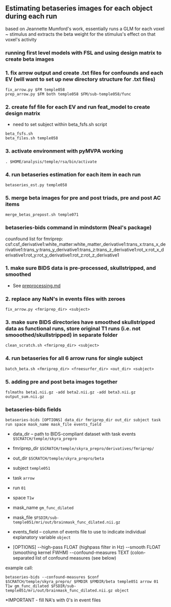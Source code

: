 ## Estimating betaseries images for each object during each run ##
based on Jeannette Mumford's work, essentially runs a GLM for each voxel ~ stimulus and extracts the beta weight for the stimulus's effect on that voxel's activity

### running first level models with FSL and using design matrix to create beta images

### 1. fix arrow output and create .txt files for confounds and each EV (will want to set up new directory structure for .txt files)
```
fix_arrow.py $FM temple058
prep_arrow.py $FM both temple058 $FM/sub-temple058/func
```
### 2. create fsf file for each EV and run feat_model to create design matrix
* need to set subject within beta_fsfs.sh script
```
beta_fsfs.sh
beta_files.sh temple058
```
### 3. activate environment with pyMVPA working
```
. $HOME/analysis/temple/rsa/bin/activate
```
### 4. run betaseries estimation for each item in each run
```
betaseries_est.py temple058
```
### 5. merge beta images for pre and post triads, pre and post AC items
```
merge_betas_prepost.sh temple071
```
























### betaseries-bids command in mindstorm (Neal's package) ###
counfound list for fmriprep: csf:csf_derivative1:white_matter:white_matter_derivative1:trans_x:trans_x_derivative1:trans_y:trans_y_derivative1:trans_z:trans_z_derivative1:rot_x:rot_x_derivative1:rot_y:rot_y_derivative1:rot_z:rot_z_derivative1

### 1. make sure BIDS data is pre-processed, skullstripped, and smoothed
* See [preprocessing.md](https://github.com/owenfriend24/temple/blob/main/1_preprocessing.md)
### 2. replace any NaN's in events files with zeroes
```
fix_arrow.py <fmriprep_dir> <subject>
```
### 3. make sure BIDS directories have smoothed skullstripped data as functional runs, store original T1 runs (i.e. not smooothed/skullstripped) in separate folder
```
clean_scratch.sh <fmriprep_dir> <subject>
```
### 4. run betaseries for all 6 arrow runs for single subject
```
batch_beta.sh <fmriprep_dir> <freesurfer_dir> <out_dir> <subject>
```

### 5. adding pre and post beta images together
```
fslmaths beta1.nii.gz -add beta2.nii.gz -add beta3.nii.gz output_sum.nii.gz
```

### betaseries-bids fields
```
betaseries-bids [OPTIONS] data_dir fmriprep_dir out_dir subject task run space mask_name mask_file events_field
```
* data_dir – path to BIDS-compliant dataset with task events
  `$SCRATCH/temple/skyra_prepro`
*	fmriprep_dir
  `$SCRATCH/temple/skyra_prepro/derivatives/fmriprep/`
*	out_dir
  `$SCRATCH/temple/skyra_prepro/beta`
*	subject
  `temple051`
*	task
  `arrow`
*	run
  `01`
*	space
 `T1w`
*	mask_name
  `gm_func_dilated`
*	mask_file
  `$FSDIR/sub-temple051/mri/out/brainmask_func_dilated.nii.gz`
*	events_field – column of events file to use to indicate individual explanatory variable
  `object`

* [OPTIONS]
--high-pass FLOAT (highpass filter in Hz)
--smooth FLOAT (smoothing kernel FWHM)
--confound-measures TEXT (colon-separated list of confound measures (see below)

example call:
```
betaseries-bids --confound-measures $conf $SCRATCH/temple/skyra_prepro/ $FMDIR $FMDIR/beta temple051 arrow 01 T1w gm_func_dilated $FSDIR/sub-temple051/mri/out/brainmask_func_dilated.nii.gz object
```
*IMPORTANT - fill NA's with 0's in event files
